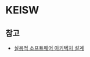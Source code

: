 # KEISW

## 참고
- [실용적 소프트웨어 아키텍처 설계](http://edu2.kosta.or.kr/enroll?courseId=100&year=2018&orderNumber=3)
